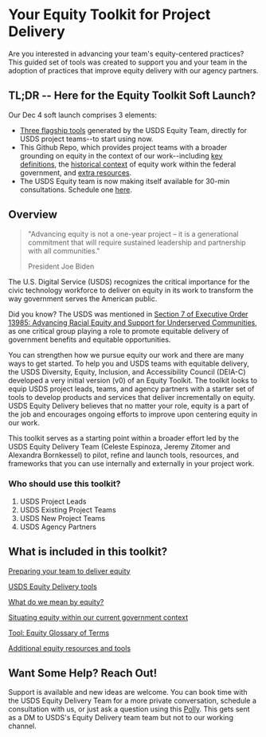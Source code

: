 # Your Equity Toolkit for Project Delivery
Are you interested in advancing your team's equity-centered practices? This guided set of tools was created to support you and your team in the adoption of practices that improve equity delivery with our agency partners.

## TL;DR -- Here for the Equity Toolkit Soft Launch? 

Our Dec 4 soft launch comprises 3 elements:
- [Three flagship tools](https://github.com/usds/equity_practice/blob/main/tools.md) generated by the USDS Equity Team, directly for USDS project teams--to start using now.
- This Github Repo, which provides project teams with a broader grounding on equity in the context of our work--including [key definitions](https://github.com/usds/equity_practice/blob/main/Ref_Equity%20Glossary%20of%20Terms.md), the [historical context](https://github.com/usds/equity_practice/blob/main/Ref_Situating%20Equity.md) of equity work within the federal government, and [extra resources](https://github.com/usds/equity_practice/blob/main/Ref_Additional%20Equity%20Resources.md).
- The USDS Equity team is now making itself available for 30-min consultations. Schedule one [here](https://web.polly.ai/xakn93).

## Overview

> "Advancing equity is not a one-year project – it is a generational commitment that will require sustained leadership and partnership with all communities."
>
>  President Joe Biden

The U.S. Digital Service (USDS) recognizes the critical importance for the civic technology workforce to deliver on equity in its work to transform the way government serves the American public. 

Did you know? The USDS was mentioned in [Section 7 of Executive Order 13985: Advancing Racial Equity and Support for Underserved Communities](https://www.whitehouse.gov/briefing-room/presidential-actions/2021/01/20/executive-order-advancing-racial-equity-and-support-for-underserved-communities-through-the-federal-government/), as one critical group playing a role to promote equitable delivery of government benefits and equitable opportunities.  

You can strengthen how we pursue equity our work and there are many ways to get started. To help you and USDS teams with equitable delivery, the USDS Diversity, Equity, Inclusion, and Accessibility Council (DEIA-C) developed a very initial version (v0) of an Equity Toolkit. The toolkit looks to equip USDS project leads, teams, and agency partners with a starter set of tools to develop products and services that deliver incrementally on equity. USDS Equity Delivery believes that no matter your role, equity is a part of the job and encourages ongoing efforts to improve upon centering equity in our work. 

This toolkit serves as a starting point within a broader effort led by the USDS Equity Delivery Team (Celeste Espinoza, Jeremy Zitomer and Alexandra Bornkessel) to pilot, refine and launch tools, resources, and frameworks that you can use internally and externally in your project work.

### Who should use this toolkit?
1.	USDS Project Leads
2.	USDS Existing Project Teams
3.	USDS New Project Teams
4.	USDS Agency Partners

## What is included in this toolkit? 
[Preparing your team to deliver equity](prepare_equity_delivery.md)

[USDS Equity Delivery tools](https://github.com/usds/equity_practice/blob/c74513441f7037c610100b0752785d2fa0ad2cba/tools.md)

[What do we mean by equity?](defining_equity.md)

[Situating equity within our current government context](situating_equity.md)

[Tool: Equity Glossary of Terms](https://github.com/usds/equity_practice/blob/e65ead70d190603e63d137dce99a1d3eed47d8c6/Tool_Equity%20Glossary%20of%20Terms.md)

[Additional equity resources and tools](.com)

## Want Some Help? Reach Out!
Support is available and new ideas are welcome. You can book time with the USDS Equity Delivery Team for a more private conversation, schedule a consultation with us, or just ask a question using this [Polly](https://web.polly.ai/xakn93). This gets sent as a DM to USDS's Equity Delivery team team but not to our working channel.
